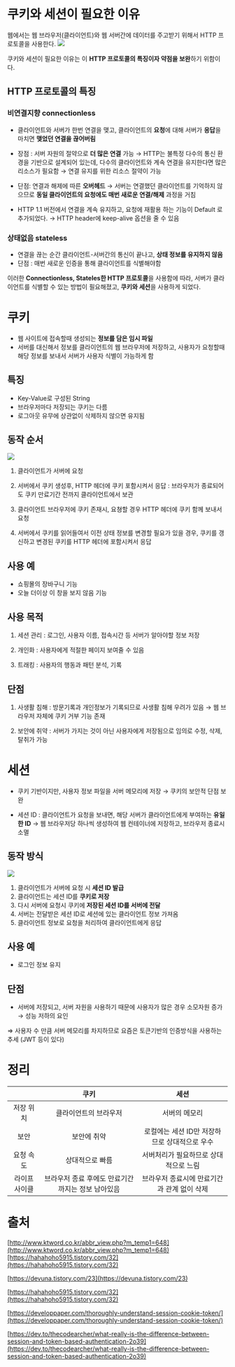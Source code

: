 # 쿠키와 세션이 필요한 이유

웹에서는 웹 브라우저(클라이언트)와 웹 서버간에 데이터를 주고받기 위해서 HTTP 프로토콜을 사용한다. 
![](https://images.velog.io/images/woo0_hooo/post/e00590e7-8613-4b50-81b3-7650626f9e2d/Untitled.png)

쿠키와 세션이 필요한 이유는 이 **HTTP 프로토콜의 특징이자 약점을 보완**하기 위함이다.

## HTTP 프로토콜의 특징

### 비연결지향 connectionless

- 클라이언트와 서버가 한번 연결을 맺고, 클라이언트의 **요청**에 대해 서버가 **응답**을 마치면 **맺었던 연결을 끊어버림**
- 장점 : 서버 자원의 절약으로 **더 많은 연결** 가능
    → HTTP는 불특정 다수의 통신 환경을 기반으로 설계되어 있는데, 다수의 클라이언트와 계속 연결을 유지한다면 많은 리소스가 필요함
    → 연결 유지를 위한 리소스 절약이 가능

- 단점: 연결과 해제에 따른 **오버헤드**
    → 서버는 연결했던 클라이언트를 기억하지 않으므로 **동일 클라이언트의 요청에도 매번 새로운 연결/해제** 과정을 거침

- HTTP 1.1 버전에서 연결을 계속 유지하고, 요청에 재활용 하는 기능이 Default 로 추가되었다.
    → HTTP header에 keep-alive 옵션을 줄 수 있음

### 상태없음 stateless

- 연결을 끊는 순간 클라이언트-서버간의 통신이 끝나고, **상태 정보를 유지하지 않음**
- 단점 : 매번 새로운 인증을 통해 클라이언트를 식별해야함

이러한 **Connectionless, Stateles한 HTTP 프로토콜**을 사용함에 따라, 서버가 클라이언트를 식별할 수 있는 방법이 필요해졌고, **쿠키와 세션**을 사용하게 되었다. 

# 쿠키

- 웹 사이트에 접속할때 생성되는 **정보를 담은 임시 파일**
- 서버를 대신해서 정보를 클라이언트의 웹 브라우저에 저장하고, 사용자가 요청할때 해당 정보를 보내서 서버가 사용자 식별이 가능하게 함

## 특징

- Key-Value로 구성된 String
- 브라우저마다 저장되는 쿠키는 다름
- 로그아웃 유무에 상관없이 삭제하지 않으면 유지됨

## 동작 순서
![](https://images.velog.io/images/woo0_hooo/post/bf0f8afb-4cea-4f38-abaf-8ed54d4196da/Untitled.png)

1. 클라이언트가 서버에 요청
2. 서버에서 쿠키 생성후, HTTP 헤더에 쿠키 포함시켜서 응답
    : 브라우저가 종료되어도 쿠키 만료기간 전까지 클라이언트에서 보관

3. 클라이언트 브라우저에 쿠키 존재시, 요쳥할 경우 HTTP 헤더에 쿠키 함께 보내서 요청
4. 서버에서 쿠키를 읽어들여서 이전 상태 정보를 변경할 필요가 있을 경우, 쿠키를 갱신하고 변경된 쿠키를 HTTP 헤더에 포함시켜서 응답

## 사용 예

- 쇼핑몰의 장바구니 기능
- 오늘 더이상 이 창을 보지 않음 기능

## 사용 목적

1. 세션 관리 
    : 로그인, 사용자 이름, 접속시간 등 서버가 알아야할 정보 저장

2. 개인화
    : 사용자에게 적절한 페이지 보여줄 수 있음

3. 트래킹
    : 사용자의 행동과 패턴 분석, 기록

## 단점

1. 사생활 침해
    : 방문기록과 개인정보가 기록되므로 사생활 침해 우려가 있음
    → 웹 브라우저 자체에 쿠키 거부 기능 존재

2. 보안에 취약
    : 서버가 가지는 것이 아닌 사용자에게 저장됨으로 임의로 수정, 삭제, 탈취가 가능

# 세션

- 쿠키 기반이지만, 사용자 정보 파일을 서버 메모리에 저장
    → 쿠키의 보안적 단점 보완

- 세션 ID : 클라이언트가 요청을 보내면, 해당 서버가 클라이언트에게 부여하는 **유일한 ID**
    →  웹 브라우저당 하나씩 생성하여 웹 컨테이너에 저장하고, 브라우저 종료시 소멸

## 동작 방식

![](https://images.velog.io/images/woo0_hooo/post/4eb26c6d-72cb-40cd-8c61-9af3877481bf/Untitled.png)

1. 클라이언트가 서버에 요청 시 **세션 ID 발급**
2. 클라이언트는 세션 ID를 **쿠키로 저장**
3. 다시 서버에 요청시 쿠키에 **저장된 세션 ID를 서버에 전달**
4. 서버는 전달받은 세션 ID로 세션에 있는 클라이언트 정보 가져옴
5. 클라이언트 정보로 요청을 처리하여 클라이언트에게 응답

## 사용 예

- 로그인 정보 유지

## 단점

- 서버에 저장되고, 서버 자원을 사용하기 때문에 사용자가 많은 경우 소모자원 증가 → 성능 저하의 요인

⇒ 사용자 수 만큼 서버 메모리를 차지하므로 요즘은 토큰기반의 인증방식을 사용하는 추세 (JWT 등이 있다)


# 정리
|  | 쿠키 | 세션 |
|:----------:|:----------:|:----------:|
| 저장 위치| 클라이언트의 브라우저 | 서버의 메모리
| 보안 | 보안에 취약 | 로컬에는 세션 ID만 저장하므로 상대적으로 우수 |
| 요청 속도 | 상대적으로 빠름 | 서버처리가 필요하므로 상대적으로 느림 |
| 라이프 사이클 | 브라우저 종료 후에도 만료기간까지는 정보 남아있음 | 브라우저 종료시에 만료기간과 관계 없이 삭제

# 출처

[http://www.ktword.co.kr/abbr_view.php?m_temp1=648](http://www.ktword.co.kr/abbr_view.php?m_temp1=648)[https://hahahoho5915.tistory.com/32](https://hahahoho5915.tistory.com/32)

[https://devuna.tistory.com/23](https://devuna.tistory.com/23)

[https://hahahoho5915.tistory.com/32](https://hahahoho5915.tistory.com/32)

[https://developpaper.com/thoroughly-understand-session-cookie-token/](https://developpaper.com/thoroughly-understand-session-cookie-token/)

[https://dev.to/thecodearcher/what-really-is-the-difference-between-session-and-token-based-authentication-2o39](https://dev.to/thecodearcher/what-really-is-the-difference-between-session-and-token-based-authentication-2o39)